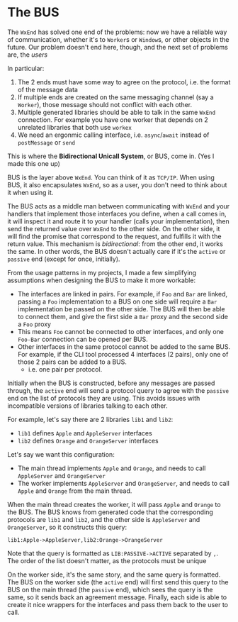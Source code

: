 # The BUS

The `WxEnd` has solved one end of the problems: now we have a reliable way of 
communication, whether it's to `Worker`s or `Window`s, or other objects in the future.
Our problem doesn't end here, though, and the next set of problems are, the *users*

In particular:
1. The 2 ends must have some way to agree on the protocol, i.e. the format of the message data
2. If multiple ends are created on the same messaging channel (say a `Worker`), those
   message should not conflict with each other.
3. Multiple generated libraries should be able to talk in the same `WxEnd` connection.
   For example you have one worker that depends on 2 unrelated libraries that both use `workex`
4. We need an ergonmic calling interface, i.e. `async`/`await` instead of `postMessage` or `send`

This is where the **Bidirectional Unicall System**, or BUS, come in. (Yes I made this one up)

BUS is the layer above `WxEnd`. You can think of it as `TCP/IP`. When using BUS, it also encapsulates
`WxEnd`, so as a user, you don't need to think about it when using it.

The BUS acts as a middle man between communicating with `WxEnd` and your handlers that
implement those interfaces you define, when a call comes in, it will inspect it
and route it to your handler (calls your implementation), then send the returned value
over `WxEnd` to the other side. On the other side, it will find the promise that correspond
to the request, and fulfills it with the return value. This mechanism is *bidirectional*:
from the other end, it works the same. In other words, the BUS doesn't actually care
if it's the `active` or `passive` end (except for once, initially).

From the usage patterns in my projects, I made a few simplifying assumptions when designing
the BUS to make it more workable:
- The interfaces are linked in pairs. For example, if `Foo` and `Bar` are linked,
  passing a `Foo` implementation to a BUS on one side will require a `Bar` implementation
  be passed on the other side. The BUS will then be able to connect them,
  and give the first side a `Bar` proxy and the second side a `Foo` proxy
- This means `Foo` cannot be connected to other interfaces, and only one `Foo-Bar` connection
  can be opened per BUS.
- Other interfaces in the same protocol cannot be added to the same BUS. For example, if the CLI tool
  processed 4 interfaces (2 pairs), only one of those 2 pairs can be added to a BUS.
  - i.e. one pair per protocol.
  
Initially when the BUS is constructed, before any messages are passed through,
the `active` end will send a protocol query to agree with the `passive` end on
the list of protocols they are using. This avoids issues with incompatible versions
of libraries talking to each other.

For example, let's say there are 2 libraries `lib1` and `lib2`:
 - `lib1` defines `Apple` and `AppleServer` interfaces
 - `lib2` defines `Orange` and `OrangeServer` interfaces

Let's say we want this configuration:
- The main thread implements `Apple` and `Orange`, and needs to call `AppleServer` and `OrangeServer`
- The worker implements `AppleServer` and `OrangeServer`, and needs to call `Apple` and `Orange` from
  the main thread.

When the main thread creates the worker, it will pass `Apple` and `Orange` to the BUS.
The BUS knows from generated code that the corresponding protocols are `lib1` and `lib2`,
and the other side is `AppleServer` and `OrangeServer`, so it constructs this query:
```
lib1:Apple->AppleServer,lib2:Orange->OrangeServer
```
Note that the query is formatted as `LIB:PASSIVE->ACTIVE` separated by `,`.
The order of the list doesn't matter, as the protocols must be unique

On the worker side, it's the same story, and the same query is formatted.
The BUS on the worker side (the `active` end) will first send this query to the BUS on the main thread (the `passive` end),
which sees the query is the same, so it sends back an agreement message. Finally, each side
is able to create it nice wrappers for the interfaces and pass them back to the user to call.




